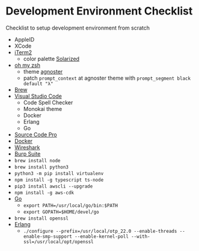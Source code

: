 # Development Environment Checklist

Checklist to setup development environment from scratch 

* AppleID
* XCode
* [iTerm2](https://iterm2.com)
  - color palette [Solarized](https://ethanschoonover.com/solarized/)
* [oh my zsh](https://ohmyz.sh)
  - theme [agnoster](https://github.com/robbyrussell/oh-my-zsh/wiki/Themes#agnoster)
  - patch `prompt_context` at agnoster theme with `prompt_segment black default "λ"`
* [Brew](https://brew.sh)
* [Visual Studio Code](https://code.visualstudio.com)
  - Code Spell Checker
  - Monokai theme
  - Docker
  - Erlang
  - Go
* [Source Code Pro](https://github.com/adobe-fonts/source-code-pro)
* [Docker](https://hub.docker.com/editions/community/docker-ce-desktop-mac)
* [Wireshark](https://www.wireshark.org/download.html)
* [Burp Suite](https://portswigger.net/burp)
* `brew install node`
* `brew install python3`
* `python3 -m pip install virtualenv`
* `npm install -g typescript ts-node`
* `pip3 install awscli --upgrade`
* `npm install -g aws-cdk`
* [Go](https://golang.org/dl/)
  - `export PATH=/usr/local/go/bin:$PATH`
  - `export GOPATH=$HOME/devel/go`
* `brew install openssl`
* [Erlang](https://www.erlang.org/downloads)
  - `./configure --prefix=/usr/local/otp_22.0 --enable-threads --enable-smp-support --enable-kernel-poll --with-ssl=/usr/local/opt/openssl`

